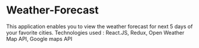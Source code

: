 # Weather-Forecast
This application enables you to view the weather forecast for next 5 days of your favorite cities. Technologies used : React.JS, Redux,
Open Weather Map API, Google maps API
